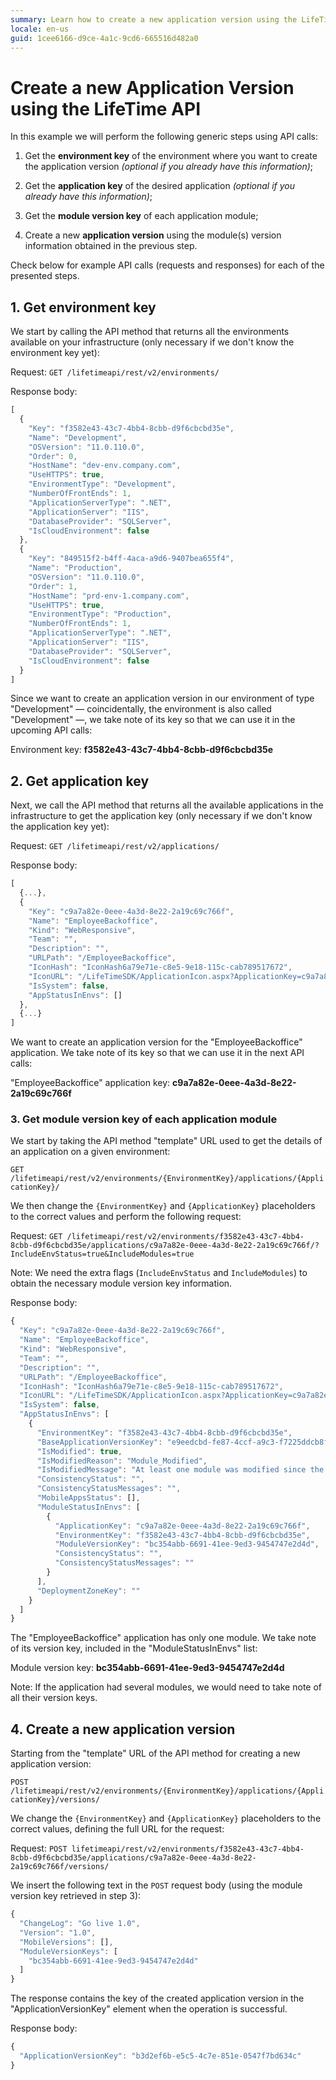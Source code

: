 ```yaml
---
summary: Learn how to create a new application version using the LifeTime API.
locale: en-us
guid: 1cee6166-d9ce-4a1c-9cd6-665516d482a0
---
```


# Create a new Application Version using the LifeTime API

In this example we will perform the following generic steps using API calls:

1. Get the **environment key** of the environment where you want to create the application version _(optional if you already have this information)_;

1. Get the **application key** of the desired application _(optional if you already have this information)_;

1. Get the **module version key** of each application module;

1. Create a new **application version** using the module(s) version information obtained in the previous step.

Check below for example API calls (requests and responses) for each of the presented steps.

## 1. Get environment key

We start by calling the API method that returns all the environments available on your infrastructure (only necessary if we don't know the environment key yet):

Request: `GET /lifetimeapi/rest/v2/environments/`

Response body:

```javascript      
[
  {
    "Key": "f3582e43-43c7-4bb4-8cbb-d9f6cbcbd35e",
    "Name": "Development",
    "OSVersion": "11.0.110.0",
    "Order": 0,
    "HostName": "dev-env.company.com",
    "UseHTTPS": true,
    "EnvironmentType": "Development",
    "NumberOfFrontEnds": 1,
    "ApplicationServerType": ".NET",
    "ApplicationServer": "IIS",
    "DatabaseProvider": "SQLServer",
    "IsCloudEnvironment": false
  },
  {
    "Key": "849515f2-b4ff-4aca-a9d6-9407bea655f4",
    "Name": "Production",
    "OSVersion": "11.0.110.0",
    "Order": 1,
    "HostName": "prd-env-1.company.com",
    "UseHTTPS": true,
    "EnvironmentType": "Production",
    "NumberOfFrontEnds": 1,
    "ApplicationServerType": ".NET",
    "ApplicationServer": "IIS",
    "DatabaseProvider": "SQLServer",
    "IsCloudEnvironment": false
  }
]
```

Since we want to create an application version in our environment of type "Development" — coincidentally, the environment is also called "Development" —, we take note of its key so that we can use it in the upcoming API calls: 

Environment key: **f3582e43-43c7-4bb4-8cbb-d9f6cbcbd35e**

## 2. Get application key

Next, we call the API method that returns all the available applications in the infrastructure to get the application key (only necessary if we don't know the application key yet):

Request: `GET /lifetimeapi/rest/v2/applications/`

Response body:

```javascript
[
  {...},
  {
    "Key": "c9a7a82e-0eee-4a3d-8e22-2a19c69c766f",
    "Name": "EmployeeBackoffice",
    "Kind": "WebResponsive",
    "Team": "",
    "Description": "",
    "URLPath": "/EmployeeBackoffice",
    "IconHash": "IconHash6a79e71e-c8e5-9e18-115c-cab789517672",
    "IconURL": "/LifeTimeSDK/ApplicationIcon.aspx?ApplicationKey=c9a7a82e-0eee-4a3d-8e22-2a19c69c766f",
    "IsSystem": false,
    "AppStatusInEnvs": []
  },
  {...}
]
```

We want to create an application version for the "EmployeeBackoffice" application. We take note of its key so that we can use it in the next API calls: 

"EmployeeBackoffice" application key: **c9a7a82e-0eee-4a3d-8e22-2a19c69c766f**

### 3. Get module version key of each application module

We start by taking the API method "template" URL used to get the details of an application on a given environment:

`GET /lifetimeapi/rest/v2/environments/{EnvironmentKey}/applications/{ApplicationKey}/`

We then change the `{EnvironmentKey}` and `{ApplicationKey}` placeholders to the correct values and perform the following request:

Request: `GET /lifetimeapi/rest/v2/environments/f3582e43-43c7-4bb4-8cbb-d9f6cbcbd35e/applications/c9a7a82e-0eee-4a3d-8e22-2a19c69c766f/?IncludeEnvStatus=true&IncludeModules=true`

Note: We need the extra flags (`IncludeEnvStatus` and `IncludeModules`) to obtain the necessary module version key information.

Response body:

```javascript
{
  "Key": "c9a7a82e-0eee-4a3d-8e22-2a19c69c766f",
  "Name": "EmployeeBackoffice",
  "Kind": "WebResponsive",
  "Team": "",
  "Description": "",
  "URLPath": "/EmployeeBackoffice",
  "IconHash": "IconHash6a79e71e-c8e5-9e18-115c-cab789517672",
  "IconURL": "/LifeTimeSDK/ApplicationIcon.aspx?ApplicationKey=c9a7a82e-0eee-4a3d-8e22-2a19c69c766f",
  "IsSystem": false,
  "AppStatusInEnvs": [
    {
      "EnvironmentKey": "f3582e43-43c7-4bb4-8cbb-d9f6cbcbd35e",
      "BaseApplicationVersionKey": "e9eedcbd-fe87-4ccf-a9c3-f7225ddcb8ff",
      "IsModified": true,
      "IsModifiedReason": "Module_Modified",
      "IsModifiedMessage": "At least one module was modified since the version 0.1",
      "ConsistencyStatus": "",
      "ConsistencyStatusMessages": "",
      "MobileAppsStatus": [],
      "ModuleStatusInEnvs": [
        {
          "ApplicationKey": "c9a7a82e-0eee-4a3d-8e22-2a19c69c766f",
          "EnvironmentKey": "f3582e43-43c7-4bb4-8cbb-d9f6cbcbd35e",
          "ModuleVersionKey": "bc354abb-6691-41ee-9ed3-9454747e2d4d",
          "ConsistencyStatus": "",
          "ConsistencyStatusMessages": ""
        }
      ],
      "DeploymentZoneKey": ""
    }
  ]
}
```

The "EmployeeBackoffice" application has only one module. We take note of its version key, included in the "ModuleStatusInEnvs" list:

Module version key: **bc354abb-6691-41ee-9ed3-9454747e2d4d**

Note: If the application had several modules, we would need to take note of all their version keys.

## 4. Create a new application version

Starting from the "template" URL of the API method for creating a new application version:

`POST /lifetimeapi/rest/v2/environments/{EnvironmentKey}/applications/{ApplicationKey}/versions/`

We change the `{EnvironmentKey}` and `{ApplicationKey}` placeholders to the correct values, defining the full URL for the request:

Request: `POST lifetimeapi/rest/v2/environments/f3582e43-43c7-4bb4-8cbb-d9f6cbcbd35e/applications/c9a7a82e-0eee-4a3d-8e22-2a19c69c766f/versions/`

We insert the following text in the `POST` request body (using the module version key retrieved in step 3):

```javascript
{
  "ChangeLog": "Go live 1.0",
  "Version": "1.0",
  "MobileVersions": [],
  "ModuleVersionKeys": [
    "bc354abb-6691-41ee-9ed3-9454747e2d4d"
  ]
}
```

The response contains the key of the created application version in the "ApplicationVersionKey" element when the operation is successful.

Response body:

```javascript
{
  "ApplicationVersionKey": "b3d2ef6b-e5c5-4c7e-851e-0547f7bd634c"
}
```
